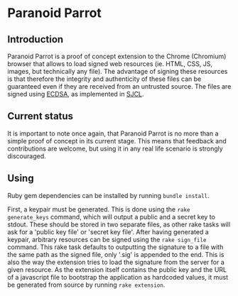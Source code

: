 # Paranoid Parrot

## Introduction

Paranoid Parrot is a proof of concept extension to the Chrome (Chromium) browser that allows to load signed web resources (ie.
HTML, CSS, JS, images, but technically any file). The advantage of signing these resources is that therefore the integrity and
authenticity of these files can be guaranteed even if they are received from an untrusted source. The files are signed using
[ECDSA](http://en.wikipedia.org/wiki/ECDSA), as implemented in [SJCL](http://crypto.stanford.edu/sjcl/).

## Current status

It is important to note once again, that Paranoid Parrot is no more than a simple proof of concept in its current stage. This
means that feedback and contributions are welcome, but using it in any real life scenario is strongly discouraged.

## Using

Ruby gem dependencies can be installed by running `bundle install`.

First, a keypair must be generated. This is done using the `rake generate_keys` command, which will output a public and a
secret key to stdout. These should be stored in two separate files, as other rake tasks will ask for a 'public key file' or
'secret key file'.
After having generated a keypair, arbitrary resources can be signed using the `rake sign_file` command. This rake task defaults
to outputting the signature to a file with the same path as the signed file, only '.sig' is appended to the end. This is also
the way the extension tries to load the signature from the server for a given resource.
As the extension itself contains the public key and the URL of a javascript file to bootstrap the application as hardcoded
values, it must be generated from source by running `rake extension`.

